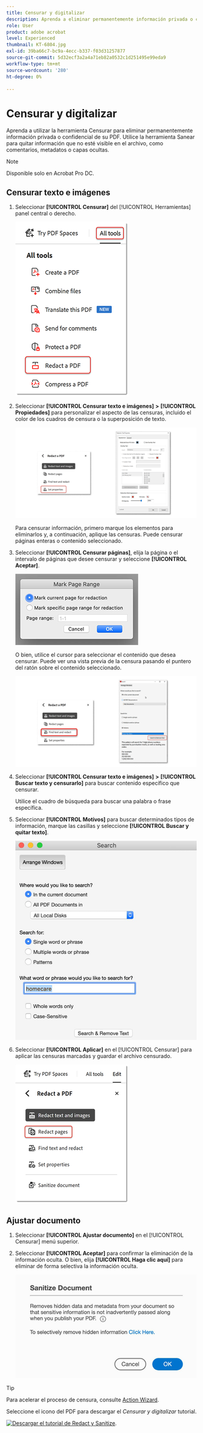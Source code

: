 ```yaml
---
title: Censurar y digitalizar
description: Aprenda a eliminar permanentemente información privada o confidencial de su PDF
role: User
product: adobe acrobat
level: Experienced
thumbnail: KT-6804.jpg
exl-id: 39ba66c7-bc9a-4ecc-b337-f03d31257877
source-git-commit: 5d32ecf3a2a4a71eb82a0532c1d251495e99eda9
workflow-type: tm+mt
source-wordcount: '280'
ht-degree: 0%

---
```


# Censurar y digitalizar

Aprenda a utilizar la herramienta Censurar para eliminar permanentemente información privada o confidencial de su PDF. Utilice la herramienta Sanear para quitar información que no esté visible en el archivo, como comentarios, metadatos o capas ocultas.

>[!NOTE]
>
>Disponible solo en Acrobat Pro DC.

## Censurar texto e imágenes

1. Seleccionar **[!UICONTROL Censurar]** del [!UICONTROL Herramientas] panel central o derecho.

   ![Redactar paso 1](../assets/Redact_1.png)

1. Seleccionar **[!UICONTROL Censurar texto e imágenes]** **>** **[!UICONTROL Propiedades]** para personalizar el aspecto de las censuras, incluido el color de los cuadros de censura o la superposición de texto.

   ![Censurar paso 2](../assets/Redact_2.png)

   Para censurar información, primero marque los elementos para eliminarlos y, a continuación, aplique las censuras. Puede censurar páginas enteras o contenido seleccionado.

1. Seleccionar **[!UICONTROL Censurar páginas]**, elija la página o el intervalo de páginas que desee censurar y seleccione **[!UICONTROL Aceptar]**.

   ![Redactar paso 4](../assets/Redact_3.png)

   O bien, utilice el cursor para seleccionar el contenido que desea censurar. Puede ver una vista previa de la censura pasando el puntero del ratón sobre el contenido seleccionado.

   ![Censurar paso 5a](../assets/Redact_4.png)

1. Seleccionar **[!UICONTROL Censurar texto e imágenes]** **>** **[!UICONTROL Buscar texto y censurarlo]** para buscar contenido específico que censurar.

   Utilice el cuadro de búsqueda para buscar una palabra o frase específica.

1. Seleccionar **[!UICONTROL Motivos]** para buscar determinados tipos de información, marque las casillas y seleccione **[!UICONTROL Buscar y quitar texto]**.

   ![Censurar paso 5b](../assets/Redact_5.png)

1. Seleccionar **[!UICONTROL Aplicar]** en el [!UICONTROL Censurar] para aplicar las censuras marcadas y guardar el archivo censurado.

   ![Redactar paso 6](../assets/Redact_6.png)

## Ajustar documento

1. Seleccionar **[!UICONTROL Ajustar documento]** en el [!UICONTROL Censurar] menú superior.

1. Seleccionar **[!UICONTROL Aceptar]** para confirmar la eliminación de la información oculta. O bien, elija **[!UICONTROL Haga clic aquí]** para eliminar de forma selectiva la información oculta.

   ![Sanitizar paso 2](../assets/Redact_7.png)

>[!TIP]
>
>Para acelerar el proceso de censura, consulte [Action Wizard](../advanced-tasks/action.md).

Seleccione el icono del PDF para descargar el *Censurar y digitalizar* tutorial.

[![Descargar el tutorial de Redact y Sanitize](../assets/acrobat_PDF_96.png)](../assets/AcrobatDCRedact.pdf).

